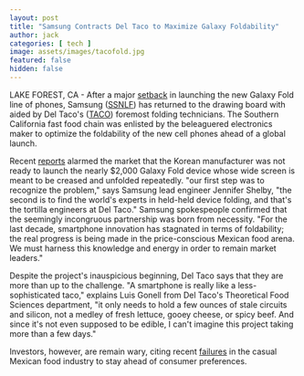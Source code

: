 ```yaml
---
layout: post
title: "Samsung Contracts Del Taco to Maximize Galaxy Foldability"
author: jack
categories: [ tech ]
image: assets/images/tacofold.jpg
featured: false
hidden: false
---
```


LAKE FOREST, CA - After a major [setback](https://www.cnbc.com/2019/04/22/samsung-galaxy-fold-launch-delayed.html) in launching the new Galaxy Fold line of phones, Samsung ([SSNLF](https://www.nasdaq.com/symbol/ssnlf)) has returned to the drawing board with aided by Del Taco's ([TACO](https://www.nasdaq.com/symbol/ssnlf)) foremost folding technicians. The Southern California fast food chain was enlisted by the beleaguered electronics maker to optimize the foldability of the new cell phones ahead of a global launch.

Recent [reports](https://www.cnet.com/news/some-samsung-galaxy-fold-screens-are-reportedly-breaking-already/) alarmed the market that the Korean manufacturer was not ready to launch the nearly $2,000 Galaxy Fold device whose wide screen is meant to be creased and unfolded repeatedly. "our first step was to recognize the problem," says Samsung lead engineer Jennifer Shelby, "the second is to find the world's experts in held-held device folding, and that's the tortilla engineers at Del Taco." Samsung spokespeople confirmed that the seemingly incongruous partnership was born from necessity. "For the last decade, smartphone innovation has stagnated in terms of foldability; the real progress is being made in the price-conscious Mexican food arena. We must harness this knowledge and energy in order to remain market leaders."

Despite the project's inauspicious beginning, Del Taco says that they are more than up to the challenge. "A smartphone is really like a less-sophisticated taco," explains Luis Gonell from Del Taco's Theoretical Food Sciences department, "it only needs to hold a few ounces of stale circuits and silicon, not a medley of fresh lettuce, gooey cheese, or spicy beef. And since it's not even supposed to be edible, I can't imagine this project taking more than a few days."

Investors, however, are remain wary, citing recent [failures](https://www.boredroomnews.com/general/2018/08/12/Chipotle-sourcream.html) in the casual Mexican food industry to stay ahead of consumer preferences.
